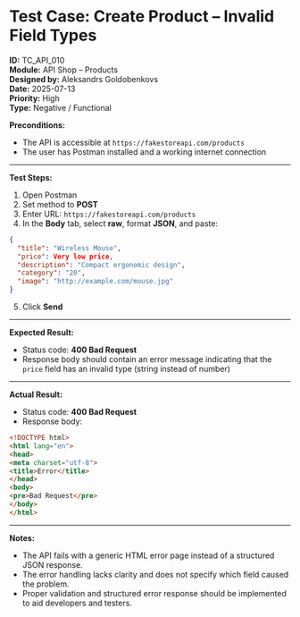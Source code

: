 # Test Case: Create Product – Invalid Field Types

**ID:** TC_API_010  
**Module:** API Shop – Products  
**Designed by:** Aleksandrs Goldobenkovs  
**Date:** 2025-07-13  
**Priority:** High  
**Type:** Negative / Functional  

**Preconditions:**  
- The API is accessible at `https://fakestoreapi.com/products`  
- The user has Postman installed and a working internet connection  

---

**Test Steps:**

1. Open Postman  
2. Set method to **POST**  
3. Enter URL: `https://fakestoreapi.com/products`  
4. In the **Body** tab, select **raw**, format **JSON**, and paste:
```json
{
  "title": "Wireless Mouse",
  "price": Very low price,
  "description": "Compact ergonomic design",
  "category": "20",
  "image": "http://example.com/mouse.jpg"
}
```
5. Click **Send**

---

**Expected Result:**  
- Status code: **400 Bad Request**  
- Response body should contain an error message indicating that the `price` field has an invalid type (string instead of number)

---

**Actual Result:**  
- Status code: **400 Bad Request**  
- Response body:
```html
<!DOCTYPE html>
<html lang="en">
<head>
<meta charset="utf-8">
<title>Error</title>
</head>
<body>
<pre>Bad Request</pre>
</body>
</html>
```

---

**Notes:**  
- The API fails with a generic HTML error page instead of a structured JSON response.
- The error handling lacks clarity and does not specify which field caused the problem.
- Proper validation and structured error response should be implemented to aid developers and testers.
